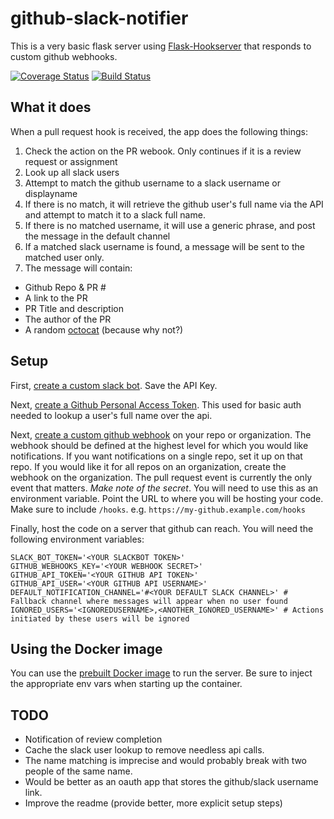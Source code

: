 # github-slack-notifier

This is a very basic flask server using [Flask-Hookserver](https://github.com/nickfrostatx/flask-hookserver)
that responds to custom github webhooks.

[![Coverage Status](https://coveralls.io/repos/github/CruxConnect/github-review-slack-notifier/badge.svg?branch=master)](https://coveralls.io/github/CruxConnect/github-review-slack-notifier)
[![Build Status](https://drone.cruxconnect.com/api/badges/CruxConnect/github-review-slack-notifier/status.svg)](https://drone.cruxconnect.com/CruxConnect/github-review-slack-notifier/)


## What it does

When a pull request hook is received, the app does the following things:

1. Check the action on the PR webook. Only continues if it is a review request or assignment
1. Look up all slack users
1. Attempt to match the github username to a slack username or displayname
1. If there is no match, it will retrieve the github user's full name via the API and attempt to match it to a slack full name.
1. If there is no matched username, it will use a generic phrase, and post the message in the default channel
1. If a matched slack username is found, a message will be sent to the matched user only.
1. The message will contain:
  * Github Repo & PR #
  * A link to the PR
  * PR Title and description
  * The author of the PR
  * A random [octocat](http://octodex.github.com) (because why not?)

## Setup

First, [create a custom slack bot](https://get.slack.help/hc/en-us/articles/115005265703-Create-a-bot-for-your-workspace#create-a-bot).
Save the API Key.

Next, [create a Github Personal Access Token](https://help.github.com/articles/creating-a-personal-access-token-for-the-command-line/).
This used for basic auth needed to lookup a user's full name over the api.

Next, [create a custom github webhook](https://developer.github.com/webhooks/creating/) on your repo or organization.
The webhook should be defined at the highest level for which you would like notifications.
If you want notifications on a single repo, set it up on that repo.
If you would like it for all repos on an organization, create the webhook on the organization.
The pull request event is currently the only event that matters.
*Make note of the secret*. You will need to use this as an environment variable.
Point the URL to where you will be hosting your code.
Make sure to include `/hooks`. e.g. `https://my-github.example.com/hooks`

Finally, host the code on a server that github can reach.
You will need the following environment variables:

```
SLACK_BOT_TOKEN='<YOUR SLACKBOT TOKEN>'
GITHUB_WEBHOOKS_KEY='<YOUR WEBHOOK SECRET>'
GITHUB_API_TOKEN='<YOUR GITHUB API TOKEN>'
GITHUB_API_USER='<YOUR GITHUB API USERNAME>'
DEFAULT_NOTIFICATION_CHANNEL='#<YOUR DEFAULT SLACK CHANNEL>' # Fallback channel where messages will appear when no user found
IGNORED_USERS='<IGNOREDUSERNAME>,<ANOTHER_IGNORED_USERNAME>' # Actions initiated by these users will be ignored
```

## Using the Docker image

You can use the [prebuilt Docker image](https://hub.docker.com/r/gidgidonihah/github-review-slack-notifier/) to run the server. Be sure to inject the appropriate env vars when starting up the container.

## TODO

* Notification of review completion
* Cache the slack user lookup to remove needless api calls.
* The name matching is imprecise and would probably break with two people of the same name.
* Would be better as an oauth app that stores the github/slack username link.
* Improve the readme (provide better, more explicit setup steps)
